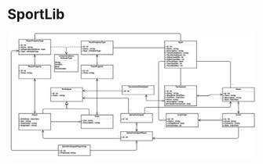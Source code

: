SportLib
========

![Class diagram](https://github.com/F1nZeR/SportLib/blob/master/class_diagram.jpg?raw=true "Class diagram")
